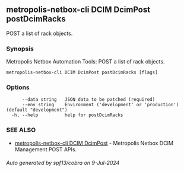 ## metropolis-netbox-cli DCIM DcimPost postDcimRacks

POST a list of rack objects.

### Synopsis


Metropolis Netbox Automation Tools:
  POST a list of rack objects.

```
metropolis-netbox-cli DCIM DcimPost postDcimRacks [flags]
```

### Options

```
      --data string   JSON data to be patched (required)
      --env string    Environment ('development' or 'production') (default "development")
  -h, --help          help for postDcimRacks
```

### SEE ALSO

* [metropolis-netbox-cli DCIM DcimPost]()	 - Metropolis Netbox DCIM Management POST APIs.

###### Auto generated by spf13/cobra on 9-Jul-2024
